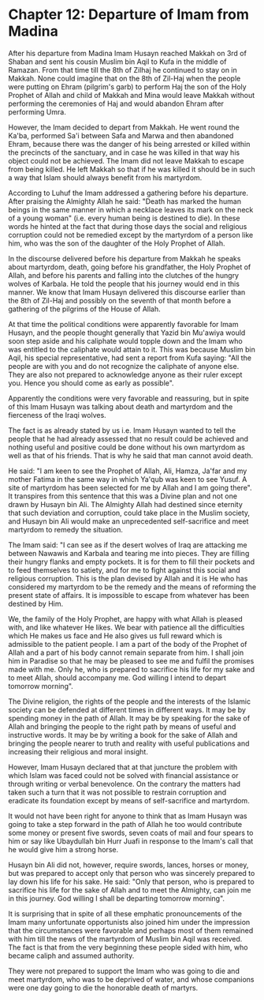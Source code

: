 Chapter 12: Departure of Imam from Madina
=========================================

After his departure from Madina Imam Husayn reached Makkah on 3rd of
Shaban and sent his cousin Muslim bin Aqil to Kufa in the middle of
Ramazan. From that time till the 8th of Zilhaj he continued to stay on
in Makkah. None could imagine that on the 8th of Zil-Haj when the people
were putting on Ehram (pilgrim's garb) to perform Haj the son of the
Holy Prophet of Allah and child of Makkah and Mina would leave Makkah
without performing the ceremonies of Haj and would abandon Ehram after
performing Umra.

However, the Imam decided to depart from Makkah. He went round the
Ka'ba, performed Sa'i between Safa and Marwa and then abandoned Ehram,
because there was the danger of his being arrested or killed within the
precincts of the sanctuary, and in case he was killed in that way his
object could not be achieved. The Imam did not leave Makkah to escape
from being killed. He left Makkah so that if he was killed it should be
in such a way that Islam should always benefit from his martyrdom.

According to Luhuf the Imam addressed a gathering before his departure.
After praising the Almighty Allah he said: "Death has marked the human
beings in the same manner in which a necklace leaves its mark on the
neck of a young woman" (i.e. every human being is destined to die). In
these words he hinted at the fact that during those days the social and
religious corruption could not be remedied except by the martyrdom of a
person like him, who was the son of the daughter of the Holy Prophet of
Allah.

In the discourse delivered before his departure from Makkah he speaks
about martyrdom, death, going before his grandfather, the Holy Prophet
of Allah, and before his parents and falling into the clutches of the
hungry wolves of Karbala. He told the people that his journey would end
in this manner. We know that Imam Husayn delivered this discourse
earlier than the 8th of Zil-Haj and possibly on the seventh of that
month before a gathering of the pilgrims of the House of Allah.

At that time the political conditions were apparently favorable for Imam
Husayn, and the people thought generally that Yazid bin Mu'awiya would
soon step aside and his caliphate would topple down and the Imam who was
entitled to the caliphate would attain to it. This was because Muslim
bin Aqil, his special representative, had sent a report from Kufa
saying: "All the people are with you and do not recognize the caliphate
of anyone else. They are also not prepared to acknowledge anyone as
their ruler except you. Hence you should come as early as possible".

Apparently the conditions were very favorable and reassuring, but in
spite of this Imam Husayn was talking about death and martyrdom and the
fierceness of the Iraqi wolves.

The fact is as already stated by us i.e. Imam Husayn wanted to tell the
people that he had already assessed that no result could be achieved and
nothing useful and positive could be done without his own martyrdom as
well as that of his friends. That is why he said that man cannot avoid
death.

He said: "I am keen to see the Prophet of Allah, Ali, Hamza, Ja'far and
my mother Fatima in the same way in which Ya'qub was keen to see Yusuf.
A site of martyrdom has been selected for me by Allah and I am going
there". It transpires from this sentence that this was a Divine plan and
not one drawn by Husayn bin Ali. The Almighty Allah had destined since
eternity that such deviation and corruption, could take place in the
Muslim society, and Husayn bin Ali would make an unprecedented
self-sacrifice and meet martyrdom to remedy the situation.

The Imam said: "I can see as if the desert wolves of Iraq are attacking
me between Nawawis and Karbala and tearing me into pieces. They are
filling their hungry flanks and empty pockets. It is for them to fill
their pockets and to feed themselves to satiety, and for me to fight
against this social and religious corruption. This is the plan devised
by Allah and it is He who has considered my martyrdom to be the remedy
and the means of reforming the present state of affairs. It is
impossible to escape from whatever has been destined by Him.

We, the family of the Holy Prophet, are happy with what Allah is pleased
with, and like whatever He likes. We bear with patience all the
difficulties which He makes us face and He also gives us full reward
which is admissible to the patient people. I am a part of the body of
the Prophet of Allah and a part of his body cannot remain separate from
him. I shall join him in Paradise so that he may be pleased to see me
and fulfil the promises made with me. Only he, who is prepared to
sacrifice his life for my sake and to meet Allah, should accompany me.
God willing I intend to depart tomorrow morning".

The Divine religion, the rights of the people and the interests of the
Islamic society can be defended at different times in different ways. It
may be by spending money in the path of Allah. It may be by speaking for
the sake of Allah and bringing the people to the right path by means of
useful and instructive words. It may be by writing a book for the sake
of Allah and bringing the people nearer to truth and reality with useful
publications and increasing their religious and moral insight.

However, Imam Husayn declared that at that juncture the problem with
which Islam was faced could not be solved with financial assistance or
through writing or verbal benevolence. On the contrary the matters had
taken such a turn that it was not possible to restrain corruption and
eradicate its foundation except by means of self-sacrifice and
martyrdom.

It would not have been right for anyone to think that as Imam Husayn was
going to take a step forward in the path of Allah he too would
contribute some money or present five swords, seven coats of mail and
four spears to him or say like Ubaydullah bin Hurr Juafi in response to
the Imam's call that he would give him a strong horse.

Husayn bin Ali did not, however, require swords, lances, horses or
money, but was prepared to accept only that person who was sincerely
prepared to lay down his life for his sake. He said: "Only that person,
who is prepared to sacrifice his life for the sake of Allah and to meet
the Almighty, can join me in this journey. God willing I shall be
departing tomorrow morning".

It is surprising that in spite of all these emphatic pronouncements of
the Imam many unfortunate opportunists also joined him under the
impression that the circumstances were favorable and perhaps most of
them remained with him till the news of the martyrdom of Muslim bin Aqil
was received. The fact is that from the very beginning these people
sided with him, who became caliph and assumed authority.

They were not prepared to support the Imam who was going to die and meet
martyrdom, who was to be deprived of water, and whose companions were
one day going to die the honorable death of martyrs.


